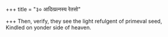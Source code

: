 +++
title = "३० आदित्प्रत्नस्य रेतसो"

+++
Then, verify, they see the light refulgent of primeval seed,  
     Kindled on yonder side of heaven.